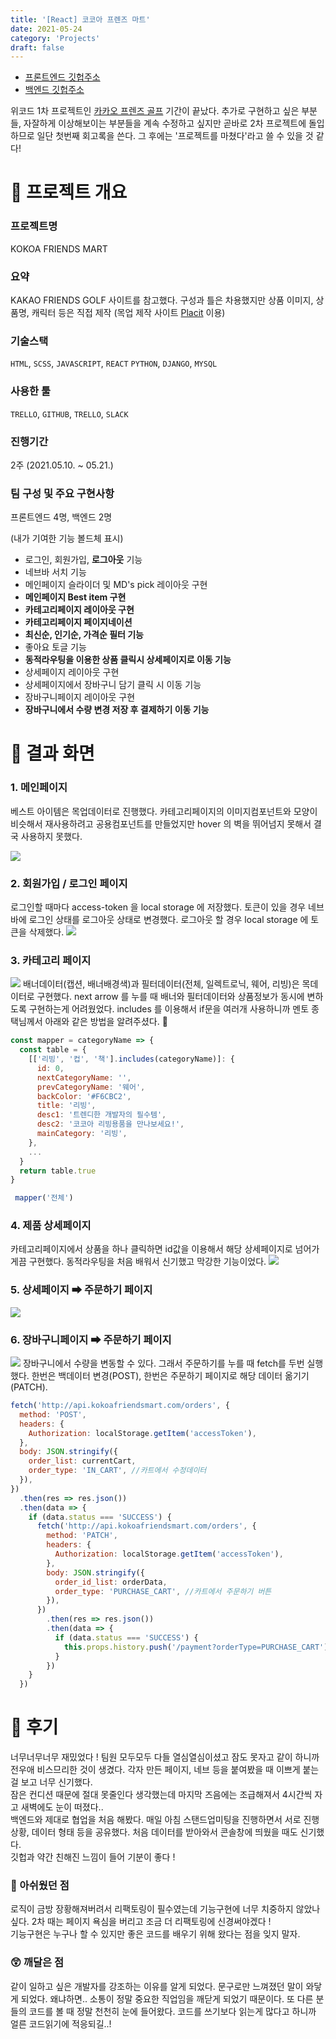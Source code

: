 ```yaml
---
title: '[React] 코코아 프렌즈 마트'
date: 2021-05-24
category: 'Projects'
draft: false
---
```


- [프론트엔드 깃헙주소](https://github.com/wecode-bootcamp-korea/20-1st-KokoaFriendsMart-frontend)
- [백엔드 깃헙주소](https://github.com/wecode-bootcamp-korea/20-1st-KokoaFriendsGolf-backend)

위코드 1차 프로젝트인 [카카오 프렌즈 골프](https://www.kakaofriendsgolf.com/index) 기간이 끝났다. 추가로 구현하고 싶은 부분들, 자잘하게 이상해보이는 부분들을 계속 수정하고 싶지만 곧바로 2차 프로젝트에 돌입하므로 일단 첫번째 회고록을 쓴다. 그 후에는 '프로젝트를 마쳤다'라고 쓸 수 있을 것 같다!

# 📌 프로젝트 개요

### 프로젝트명

KOKOA FRIENDS MART

### 요약

KAKAO FRIENDS GOLF 사이트를 참고했다. 구성과 틀은 차용했지만 상품 이미지, 상품명, 캐릭터 등은 직접 제작 (목업 제작 사이트 [Placit](https://placeit.net/) 이용)

### 기술스택

`HTML`, `SCSS`, `JAVASCRIPT`, `REACT`
`PYTHON`, `DJANGO`, `MYSQL`

### 사용한 툴

`TRELLO`, `GITHUB`, `TRELLO`, `SLACK`

### 진행기간

2주 (2021.05.10. ~ 05.21.)

### 팀 구성 및 주요 구현사항

프론트엔드 4명, 백엔드 2명

(내가 기여한 기능 볼드체 표시)

- 로그인, 회원가입, **로그아웃** 기능
- 네브바 서치 기능
- 메인페이지 슬라이더 및 MD's pick 레이아웃 구현
- **메인페이지 Best item 구현**
- **카테고리페이지 레이아웃 구현**
- **카테고리페이지 페이지네이션**
- **최신순, 인기순, 가격순 필터 기능**
- 좋아요 토글 기능
- **동적라우팅을 이용한 상품 클릭시 상세페이지로 이동 기능**
- 상세페이지 레이아웃 구현
- 상세페이지에서 장바구니 담기 클릭 시 이동 기능
- 장바구니페이지 레이아웃 구현
- **장바구니에서 수량 변경 저장 후 결제하기 이동 기능**

# 📌 결과 화면

### 1. 메인페이지

베스트 아이템은 목업데이터로 진행했다.
카테고리페이지의 이미지컴포넌트와 모양이 비슷해서 재사용하려고 공용컴포넌트를 만들었지만
hover 의 벽을 뛰어넘지 못해서 결국 사용하지 못했다.

![](https://images.velog.io/images/yonyas/post/6a396fd9-a9af-4a23-b4b8-8d225d794aa9/MainPage.gif)

### 2. 회원가입 / 로그인 페이지

로그인할 때마다 access-token 을 local storage 에 저장했다.
토큰이 있을 경우 네브바에 로그인 상태를 로그아웃 상태로 변경했다.
로그아웃 할 경우 local storage 에 토큰을 삭제했다.
![](https://images.velog.io/images/yonyas/post/403caad2-761b-433a-aaed-7b1d5cada675/Signup&Login.gif)

### 3. 카테고리 페이지

![](https://images.velog.io/images/yonyas/post/904921e6-7604-470e-8ed2-9a3f8226092a/cagetory1.gif)
배너데이터(캡션, 배너배경색)과 필터데이터(전체, 일렉트로닉, 웨어, 리빙)은 목데이터로 구현했다. next arrow 를 누를 때 배너와 필터데이터와 상품정보가 동시에 변하도록 구현하는게 어려웠었다.
includes 를 이용해서 if문을 여러개 사용하니까 멘토 종택님께서 아래와 같은 방법을 알려주셨다. 🙏

```js
const mapper = categoryName => {
  const table = {
    [['리빙', '컵', '책'].includes(categoryName)]: {
      id: 0,
      nextCategoryName: '',
      prevCategoryName: '웨어',
      backColor: '#F6CBC2',
      title: '리빙',
      desc1: '트렌디한 개발자의 필수템',
      desc2: '코코아 리빙용품을 만나보세요!',
      mainCategory: '리빙',
    },
    ...
  }
  return table.true
}

 mapper('전체')
```

### 4. 제품 상세페이지

카테고리페이지에서 상품을 하나 클릭하면 id값을 이용해서 해당 상세페이지로 넘어가게끔 구현했다. 동적라우팅을 처음 배워서 신기했고 막강한 기능이었다.
![](https://images.velog.io/images/yonyas/post/e8ca0092-4fa1-42f4-95d4-447683d3959a/DetailPage.gif)

### 5. 상세페이지 ➡ 주문하기 페이지

![](https://images.velog.io/images/yonyas/post/53b1f397-7e06-4a9d-afee-8e17593e2ad0/DetailPage_to_PaymentPage.gif)

### 6. 장바구니페이지 ➡ 주문하기 페이지

![](https://images.velog.io/images/yonyas/post/1d659266-5334-4576-94b3-8fb6f2335f83/CartPage_to_PaymentPage.gif)
장바구니에서 수량을 변동할 수 있다. 그래서 주문하기를 누를 때 fetch를 두번 실행했다. 한번은 백데이터 변경(POST), 한번은 주문하기 페이지로 해당 데이터 옮기기(PATCH).

```js
fetch('http://api.kokoafriendsmart.com/orders', {
  method: 'POST',
  headers: {
    Authorization: localStorage.getItem('accessToken'),
  },
  body: JSON.stringify({
    order_list: currentCart,
    order_type: 'IN_CART', //카트에서 수정데이터
  }),
})
  .then(res => res.json())
  .then(data => {
    if (data.status === 'SUCCESS') {
      fetch('http://api.kokoafriendsmart.com/orders', {
        method: 'PATCH',
        headers: {
          Authorization: localStorage.getItem('accessToken'),
        },
        body: JSON.stringify({
          order_id_list: orderData,
          order_type: 'PURCHASE_CART', //카트에서 주문하기 버튼
        }),
      })
        .then(res => res.json())
        .then(data => {
          if (data.status === 'SUCCESS') {
            this.props.history.push('/payment?orderType=PURCHASE_CART')
          }
        })
    }
  })
```

# 📌 후기

너무너무너무 재밌었다 ! 팀원 모두모두 다들 열심열심이셨고 잠도 못자고 같이 하니까 전우애 비스므리한 것이 생겼다. 각자 만든 페이지, 네브 등을 붙여봤을 때 이쁘게 붙는걸 보고 너무 신기했다.  
잠은 컨디션 때문에 절대 못줄인다 생각했는데 마지막 즈음에는 조급해져서 4시간씩 자고 새벽에도 눈이 떠졌다..  
백엔드와 제대로 협업을 처음 해봤다. 매일 아침 스탠드업미팅을 진행하면서 서로 진행상황, 데이터 형태 등을 공유했다. 처음 데이터를 받아와서 콘솔창에 띄웠을 때도 신기했다.  
깃헙과 약간 친해진 느낌이 들어 기분이 좋다 !

### 🤔 아쉬웠던 점

로직이 금방 장황해져버려서 리팩토링이 필수였는데 기능구현에 너무 치중하지 않았나 싶다. 2차 때는 페이지 욕심을 버리고 조금 더 리팩토링에 신경써야겠다 !  
기능구현은 누구나 할 수 있지만 좋은 코드를 배우기 위해 왔다는 점을 잊지 말자.

### 😲 깨달은 점

같이 일하고 싶은 개발자를 강조하는 이유를 알게 되었다. 문구로만 느껴졌던 말이 와닿게 되었다. 왜냐하면.. 소통이 정말 중요한 직업임을 깨닫게 되었기 때문이다. 또 다른 분들의 코드를 볼 때 정말 천천히 눈에 들어왔다. 코드를 쓰기보다 읽는게 많다고 하니까 얼른 코드읽기에 적응되길..!
